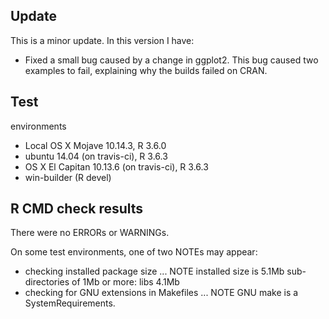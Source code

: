 ## Update
This is a minor update. In this version I 
 have:

* Fixed a small bug caused by a change in ggplot2. This bug caused two examples to fail, explaining why the builds failed on CRAN.

## Test 
 environments
* Local OS X Mojave 10.14.3, R 3.6.0
* ubuntu 14.04 
 (on travis-ci), R 3.6.3
* OS X El Capitan 10.13.6 
 (on travis-ci), R 3.6.3
 * win-builder (R devel)

## R CMD check results
There were no ERRORs or WARNINGs. 

On 
 some test environments, one of two NOTEs may 
 appear:

* checking installed package size ... 
 NOTE
 installed size is  5.1Mb
 sub-directories 
 of 1Mb or more:
   libs   4.1Mb
* checking for GNU 
 extensions in Makefiles ... NOTE
GNU make is a 
 SystemRequirements.
